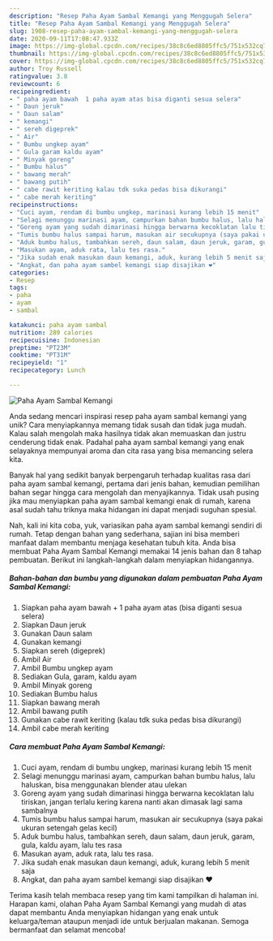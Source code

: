 ```yaml
---
description: "Resep Paha Ayam Sambal Kemangi yang Menggugah Selera"
title: "Resep Paha Ayam Sambal Kemangi yang Menggugah Selera"
slug: 1908-resep-paha-ayam-sambal-kemangi-yang-menggugah-selera
date: 2020-09-11T17:08:47.933Z
image: https://img-global.cpcdn.com/recipes/38c8c6ed8805ffc5/751x532cq70/paha-ayam-sambal-kemangi-foto-resep-utama.jpg
thumbnail: https://img-global.cpcdn.com/recipes/38c8c6ed8805ffc5/751x532cq70/paha-ayam-sambal-kemangi-foto-resep-utama.jpg
cover: https://img-global.cpcdn.com/recipes/38c8c6ed8805ffc5/751x532cq70/paha-ayam-sambal-kemangi-foto-resep-utama.jpg
author: Troy Russell
ratingvalue: 3.8
reviewcount: 6
recipeingredient:
- " paha ayam bawah  1 paha ayam atas bisa diganti sesua selera"
- " Daun jeruk"
- " Daun salam"
- " kemangi"
- " sereh digeprek"
- " Air"
- " Bumbu ungkep ayam"
- " Gula garam kaldu ayam"
- " Minyak goreng"
- " Bumbu halus"
- " bawang merah"
- " bawang putih"
- " cabe rawit keriting kalau tdk suka pedas bisa dikurangi"
- " cabe merah keriting"
recipeinstructions:
- "Cuci ayam, rendam di bumbu ungkep, marinasi kurang lebih 15 menit"
- "Selagi menunggu marinasi ayam, campurkan bahan bumbu halus, lalu haluskan, bisa menggunakan blender atau ulekan"
- "Goreng ayam yang sudah dimarinasi hingga berwarna kecoklatan lalu tiriskan, jangan terlalu kering karena nanti akan dimasak lagi sama sambalnya"
- "Tumis bumbu halus sampai harum, masukan air secukupnya (saya pakai ukuran setengah gelas kecil)"
- "Aduk bumbu halus, tambahkan sereh, daun salam, daun jeruk, garam, gula, kaldu ayam, lalu tes rasa"
- "Masukan ayam, aduk rata, lalu tes rasa."
- "Jika sudah enak masukan daun kemangi, aduk, kurang lebih 5 menit saja"
- "Angkat, dan paha ayam sambel kemangi siap disajikan ❤️"
categories:
- Resep
tags:
- paha
- ayam
- sambal

katakunci: paha ayam sambal 
nutrition: 289 calories
recipecuisine: Indonesian
preptime: "PT23M"
cooktime: "PT31M"
recipeyield: "1"
recipecategory: Lunch

---
```



![Paha Ayam Sambal Kemangi](https://img-global.cpcdn.com/recipes/38c8c6ed8805ffc5/751x532cq70/paha-ayam-sambal-kemangi-foto-resep-utama.jpg)

Anda sedang mencari inspirasi resep paha ayam sambal kemangi yang unik? Cara menyiapkannya memang tidak susah dan tidak juga mudah. Kalau salah mengolah maka hasilnya tidak akan memuaskan dan justru cenderung tidak enak. Padahal paha ayam sambal kemangi yang enak selayaknya mempunyai aroma dan cita rasa yang bisa memancing selera kita.



Banyak hal yang sedikit banyak berpengaruh terhadap kualitas rasa dari paha ayam sambal kemangi, pertama dari jenis bahan, kemudian pemilihan bahan segar hingga cara mengolah dan menyajikannya. Tidak usah pusing jika mau menyiapkan paha ayam sambal kemangi enak di rumah, karena asal sudah tahu triknya maka hidangan ini dapat menjadi suguhan spesial.


Nah, kali ini kita coba, yuk, variasikan paha ayam sambal kemangi sendiri di rumah. Tetap dengan bahan yang sederhana, sajian ini bisa memberi manfaat dalam membantu menjaga kesehatan tubuh kita. Anda bisa membuat Paha Ayam Sambal Kemangi memakai 14 jenis bahan dan 8 tahap pembuatan. Berikut ini langkah-langkah dalam menyiapkan hidangannya.

<!--inarticleads1-->

##### Bahan-bahan dan bumbu yang digunakan dalam pembuatan Paha Ayam Sambal Kemangi:

1. Siapkan  paha ayam bawah + 1 paha ayam atas (bisa diganti sesua selera)
1. Siapkan  Daun jeruk
1. Gunakan  Daun salam
1. Gunakan  kemangi
1. Siapkan  sereh (digeprek)
1. Ambil  Air
1. Ambil  Bumbu ungkep ayam
1. Sediakan  Gula, garam, kaldu ayam
1. Ambil  Minyak goreng
1. Sediakan  Bumbu halus
1. Siapkan  bawang merah
1. Ambil  bawang putih
1. Gunakan  cabe rawit keriting (kalau tdk suka pedas bisa dikurangi)
1. Ambil  cabe merah keriting




<!--inarticleads2-->

##### Cara membuat Paha Ayam Sambal Kemangi:

1. Cuci ayam, rendam di bumbu ungkep, marinasi kurang lebih 15 menit
1. Selagi menunggu marinasi ayam, campurkan bahan bumbu halus, lalu haluskan, bisa menggunakan blender atau ulekan
1. Goreng ayam yang sudah dimarinasi hingga berwarna kecoklatan lalu tiriskan, jangan terlalu kering karena nanti akan dimasak lagi sama sambalnya
1. Tumis bumbu halus sampai harum, masukan air secukupnya (saya pakai ukuran setengah gelas kecil)
1. Aduk bumbu halus, tambahkan sereh, daun salam, daun jeruk, garam, gula, kaldu ayam, lalu tes rasa
1. Masukan ayam, aduk rata, lalu tes rasa.
1. Jika sudah enak masukan daun kemangi, aduk, kurang lebih 5 menit saja
1. Angkat, dan paha ayam sambel kemangi siap disajikan ❤️




Terima kasih telah membaca resep yang tim kami tampilkan di halaman ini. Harapan kami, olahan Paha Ayam Sambal Kemangi yang mudah di atas dapat membantu Anda menyiapkan hidangan yang enak untuk keluarga/teman ataupun menjadi ide untuk berjualan makanan. Semoga bermanfaat dan selamat mencoba!
